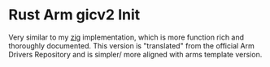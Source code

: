 # Rust Arm gicv2 Init

Very similar to my [zig](https://github.com/luickk/zig-gicv2) implementation, which is more function rich and thoroughly documented. This version is "translated" from the official Arm Drivers Repository and is simpler/ more aligned with arms template version.